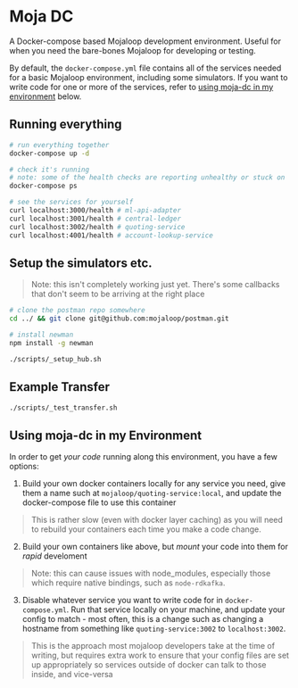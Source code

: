 # Moja DC

A Docker-compose based Mojaloop development environment. Useful for when you need the bare-bones Mojaloop for developing or testing.

By default, the `docker-compose.yml` file contains all of the services needed for a basic Mojaloop environment, including some simulators. If you want to write code for one or more of the services, refer to [using moja-dc in my environment](#using-moja-dc-in-my-environment) below.


## Running everything

```bash
# run everything together
docker-compose up -d

# check it's running 
# note: some of the health checks are reporting unhealthy or stuck on 'starting', when in fact they are ok
docker-compose ps

# see the services for yourself
curl localhost:3000/health # ml-api-adapter
curl localhost:3001/health # central-ledger
curl localhost:3002/health # quoting-service
curl localhost:4001/health # account-lookup-service
```

## Setup the simulators etc.

> Note: this isn't completely working just yet. There's some callbacks that don't seem to be arriving at the right place

```bash
# clone the postman repo somewhere
cd ../ && git clone git@github.com:mojaloop/postman.git

# install newman
npm install -g newman

./scripts/_setup_hub.sh
```


## Example Transfer

```bash
./scripts/_test_transfer.sh
```


## Using moja-dc in my Environment

In order to get _your code_ running along this environment, you have a few options:
1. Build your own docker containers locally for any service you need, give them a name such at `mojaloop/quoting-service:local`, and update the docker-compose file to use this container
  > This is rather slow (even with docker layer caching) as you will need to rebuild your containers each time you make a code change.
2. Build your own containers like above, but _mount_ your code into them for _rapid_ develoment
  > Note: this can cause issues with node_modules, especially those which require native bindings, such as `node-rdkafka`.
3. Disable whatever service you want to write code for in `docker-compose.yml`. Run that service locally on your machine, and update your config to match - most often, this is a change such as changing a hostname from something like `quoting-service:3002` to `localhost:3002`.
  > This is the approach most mojaloop developers take at the time of writing, but requires extra work to ensure that your config files are set up appropriately so services outside of docker can talk to those inside, and vice-versa


